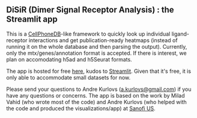 ## DiSiR (Dimer Signal Receptor Analysis) : the Streamlit app ##

This is a [CellPhoneDB](https://github.com/ventolab/CellphoneDB)-like framework to quickly look up individual ligand-receptor interactions and get publication-ready heatmaps (instead of running it on the whole database and then parsing the output). Currently, only the mtx/genes/annotation format is accepted. If there is interest, we plan on accomodating h5ad and h5Seurat formats.

The app is hosted for free [here](https://share.streamlit.io/akurlovs/disir_app/main/disir_app.py), kudos to [Streamlit](https://streamlit.io/). Given that it's free, it is only able to accommodate small datasets for now.

Please send your questions to Andre Kurlovs (a.kurlovs@gmail.com) if you have any questions or concerns. The app is based on the work by Milad Vahid (who wrote most of the code) and Andre Kurlovs (who helped with the code and produced the visualizations/app) at [Sanofi US](https://www.sanofi.com).
